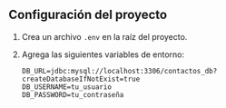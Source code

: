 ## Configuración del proyecto

1. Crea un archivo `.env` en la raíz del proyecto.
2. Agrega las siguientes variables de entorno:

   ```plaintext
   DB_URL=jdbc:mysql://localhost:3306/contactos_db?createDatabaseIfNotExist=true
   DB_USERNAME=tu_usuario
   DB_PASSWORD=tu_contraseña